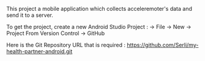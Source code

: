 This project a mobile application which collects acceleremoter's data and send it to a server.

To get the project, create a new Android Studio Project :
-> File -> New -> Project From Version Control -> GitHub

Here is the Git Repository URL that is required : https://github.com/Serli/my-health-partner-android.git
